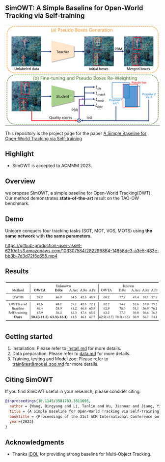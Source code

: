## SimOWT: A Simple Baseline for Open-World Tracking via Self-training


![SimOWT](assets/Overview.png)

This repository is the project page for the paper [A Simple Baseline for Open-World Tracking via Self-training](https://dl.acm.org/doi/abs/10.1145/3581783.3611695)

## Highlight
- SimOWT is accepted to ACMMM 2023.

## Overview
we propose SimOWT, a simple baseline for Open-World Tracking(OWT). Our method demonstrates **state-of-the-art** result on the TAO-OW benchmark.

## Demo
Unicorn conquers four tracking tasks (SOT, MOT, VOS, MOTS) using **the same network** with **the same parameters**.

https://github-production-user-asset-6210df.s3.amazonaws.com/103307584/282296864-14858de3-a3e5-483e-bb3b-7d3d72f5c655.mp4

## Results
![Result](assets/Result.png)

## Getting started
1. Installation: Please refer to [install.md](assets/install.md) for more details.
2. Data preparation: Please refer to [data.md](assets/data.md) for more details.
3. Training, testing and Model zoo: Please refer to [train&test&model_zoo.md](assets/train&test&model_zoo.md) for more details.


## Citing SimOWT
If you find SimOWT useful in your research, please consider citing:
```bibtex
@inproceedings{10.1145/3581783.3611695,
  author = {Wang, Bingyang and Li, Tanlin and Wu, Jiannan and Jiang, Yi and Lu, Huchuan and He, You},
  title = {A Simple Baseline for Open-World Tracking via Self-Training},
  booktitle = {Proceedings of the 31st ACM International Conference on Multimedia},
  year={2023}
}
```

## Acknowledgments
- Thanks [IDOL](https://github.com/wjf5203/VNext) for providing strong baseline for Multi-Object Tracking.
